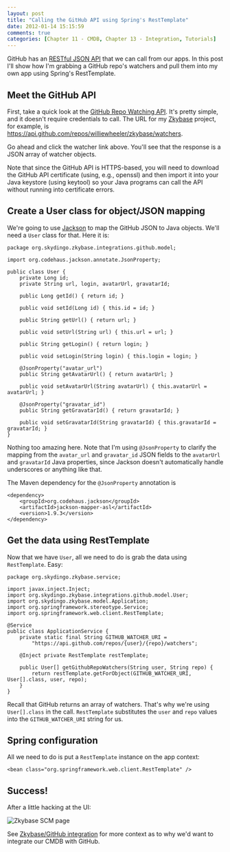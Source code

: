 ```yaml
---
layout: post
title: "Calling the GitHub API using Spring's RestTemplate"
date: 2012-01-14 15:15:59
comments: true
categories: [Chapter 11 - CMDB, Chapter 13 - Integration, Tutorials]
---
```

GitHub has an <a title="GitHub API" href="http://developer.github.com/">RESTful JSON API</a> that we can call from our apps. In this post I'll show how I'm grabbing a GitHub repo's watchers and pull them into my own app using Spring's RestTemplate.

Meet the GitHub API
-------------------

First, take a quick look at the <a title="GitHub Repo Watching API" href="http://developer.github.com/v3/repos/watching/">GitHub Repo Watching API</a>. It's pretty simple, and it doesn't require credentials to call. The URL for my <a title="Zkybase GitHub site" href="https://github.com/williewheeler/zkybase">Zkybase</a> project, for example, is <a title="Zkybase watchers" href="https://api.github.com/repos/williewheeler/zkybase/watchers">https://api.github.com/repos/williewheeler/zkybase/watchers</a>.

Go ahead and click the watcher link above. You'll see that the response is a JSON array of watcher objects.

Note that since the GitHub API is HTTPS-based, you will need to download the GitHub API certificate (using, e.g., openssl) and then import it into your Java keystore (using keytool) so your Java programs can call the API without running into certificate errors.

Create a User class for object/JSON mapping
-------------------------------------------

We're going to use <a title="Jackson JSON processor" href="http://jackson.codehaus.org/">Jackson</a> to map the GitHub JSON to Java objects. We'll need a `User` class for that. Here it is:

    package org.skydingo.zkybase.integrations.github.model;
    
    import org.codehaus.jackson.annotate.JsonProperty;
    
    public class User {
        private Long id;
        private String url, login, avatarUrl, gravatarId;
    
        public Long getId() { return id; }
    
        public void setId(Long id) { this.id = id; }
    
        public String getUrl() { return url; }
    
        public void setUrl(String url) { this.url = url; }
    
        public String getLogin() { return login; }
    
        public void setLogin(String login) { this.login = login; }
    
        @JsonProperty("avatar_url")
        public String getAvatarUrl() { return avatarUrl; }
    
        public void setAvatarUrl(String avatarUrl) { this.avatarUrl = avatarUrl; }
    
        @JsonProperty("gravatar_id")
        public String getGravatarId() { return gravatarId; }
    
        public void setGravatarId(String gravatarId) { this.gravatarId = gravatarId; }
    }

Nothing too amazing here. Note that I'm using `@JsonProperty` to clarify the mapping from the `avatar_url` and `gravatar_id` JSON fields to the `avatarUrl` and `gravatarId` Java properties, since Jackson doesn't automatically handle underscores or anything like that.

The Maven dependency for the `@JsonProperty` annotation is

    <dependency>
        <groupId>org.codehaus.jackson</groupId>
        <artifactId>jackson-mapper-asl</artifactId>
        <version>1.9.3</version>
    </dependency>

Get the data using RestTemplate
-------------------------------

Now that we have `User`, all we need to do is grab the data using `RestTemplate`. Easy:

    package org.skydingo.zkybase.service;
    
    import javax.inject.Inject;
    import org.skydingo.zkybase.integrations.github.model.User;
    import org.skydingo.zkybase.model.Application;
    import org.springframework.stereotype.Service;
    import org.springframework.web.client.RestTemplate;
    
    @Service
    public class ApplicationService {
        private static final String GITHUB_WATCHER_URI =
            "https://api.github.com/repos/{user}/{repo}/watchers";
    
        @Inject private RestTemplate restTemplate;
    
        public User[] getGithubRepoWatchers(String user, String repo) {
            return restTemplate.getForObject(GITHUB_WATCHER_URI, User[].class, user, repo);
        }
    }

Recall that GitHub returns an array of watchers. That's why we're using `User[].class` in the call. `RestTemplate` substitutes the `user` and `repo` values into the `GITHUB_WATCHER_URI` string for us.

Spring configuration
--------------------

All we need to do is put a `RestTemplate` instance on the app context:

    <bean class="org.springframework.web.client.RestTemplate" />

Success!
--------

After a little hacking at the UI:

![Zkybase SCM page](http://springinpractice.s3.amazonaws.com/blog/images/2012-01-14-calling-the-github-api-using-springs-resttemplate/skybase_scm3.png)

See [Zkybase/GitHub integration](http://springinpractice.com/2012/01/14/skybasegithub-integration/) for more context as to why we'd want to integrate our CMDB with GitHub.
